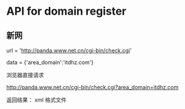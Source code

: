 # API for domain register

## 新网

url = 'http://panda.www.net.cn/cgi-bin/check.cgi'

data = {'area_domain':'itdhz.com'}

浏览器直接请求

http://panda.www.net.cn/cgi-bin/check.cgi?area_domain=itdhz.com

返回结果： xml 格式文件
